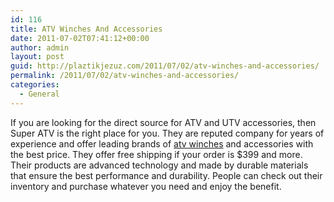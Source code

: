 ```yaml
---
id: 116
title: ATV Winches And Accessories
date: 2011-07-02T07:41:12+00:00
author: admin
layout: post
guid: http://plaztikjezuz.com/2011/07/02/atv-winches-and-accessories/
permalink: /2011/07/02/atv-winches-and-accessories/
categories:
  - General
---
```

If you are looking for the direct source for ATV and UTV accessories, then Super ATV is the right place for you. They are reputed company for years of experience and offer leading brands of [atv winches](http://www.superatv.com/) and accessories with the best price. They offer free shipping if your order is $399 and more. Their products are advanced technology and made by durable materials that ensure the best performance and durability. People can check out their inventory and purchase whatever you need and enjoy the benefit.
